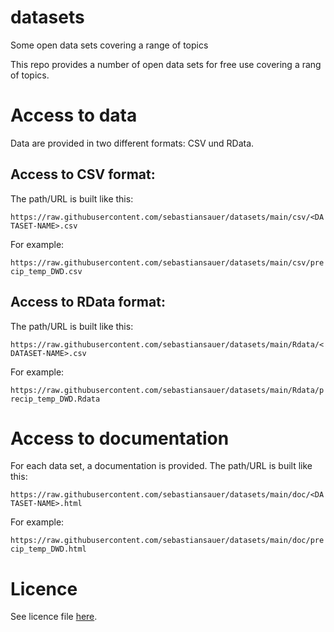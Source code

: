 # datasets
Some open data sets covering a range of topics


This repo provides a number of open data sets for free use covering a rang of topics.


# Access to data

Data are provided in two different formats: CSV und RData.

## Access to CSV format:

The path/URL is built like this:

`https://raw.githubusercontent.com/sebastiansauer/datasets/main/csv/<DATASET-NAME>.csv`

For example:

`https://raw.githubusercontent.com/sebastiansauer/datasets/main/csv/precip_temp_DWD.csv`

## Access to RData format:

The path/URL is built like this:


`https://raw.githubusercontent.com/sebastiansauer/datasets/main/Rdata/<DATASET-NAME>.csv`

For example:

`https://raw.githubusercontent.com/sebastiansauer/datasets/main/Rdata/precip_temp_DWD.Rdata`


# Access to documentation

For each data set, a documentation is provided. 
The path/URL is built like this:

`https://raw.githubusercontent.com/sebastiansauer/datasets/main/doc/<DATASET-NAME>.html`

For example:

`https://raw.githubusercontent.com/sebastiansauer/datasets/main/doc/precip_temp_DWD.html`


# Licence

See licence file [here](https://github.com/sebastiansauer/datasets/blob/main/LICENSE).


